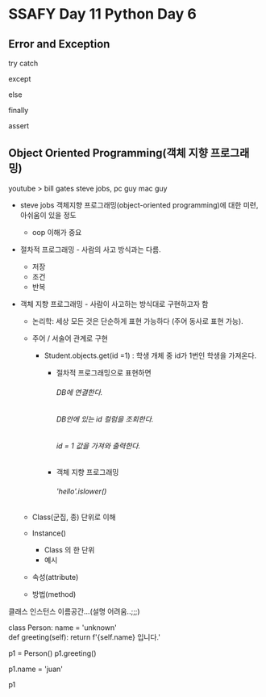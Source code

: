 # SSAFY Day 11 Python Day 6

## Error and Exception



try catch

except

else

finally

assert



## Object Oriented Programming(객체 지향 프로그래밍)



youtube > bill gates steve jobs, pc guy mac guy

* steve jobs 객체지향 프로그래밍(object-oriented programming)에 대한 미련, 아쉬움이 있을 정도
  * oop 이해가 중요



* 절차적 프로그래밍 - 사람의 사고 방식과는 다름.
  * 저장
  * 조건
  * 반복

* 객체 지향 프로그래밍 - 사람이 사고하는 방식대로 구현하고자 함

  * 논리학: 세상 모든 것은 단순하게 표현 가능하다 (주어 동사로 표현 가능).

  * 주어 / 서술어 관계로 구현

    * Student.objects.get(id =1) : 학생 개체 중 id가 1번인 학생을 가져온다.

      * 절차적 프로그래밍으로 표현하면

        ###### DB에 연결한다.

        ###### DB안에 있는 id 컬럼을 조회한다.

        ###### id = 1 값을 가져와 출력한다.

        

      * 객체 지향 프로그래밍

        ###### 'hello'.islower()

  * Class(군집, 종) 단위로 이해

  * Instance()

    * Class 의 한 단위
    * 예시

  * 속성(attribute)

  * 방법(method)



클래스 인스턴스 이름공간...(설명 어려움..;;;)



class Person:
    name = 'unknown'    
    def greeting(self):
        return f'{self.name} 입니다.'
    
p1 = Person()
p1.greeting()



p1.name  = 'juan'

p1